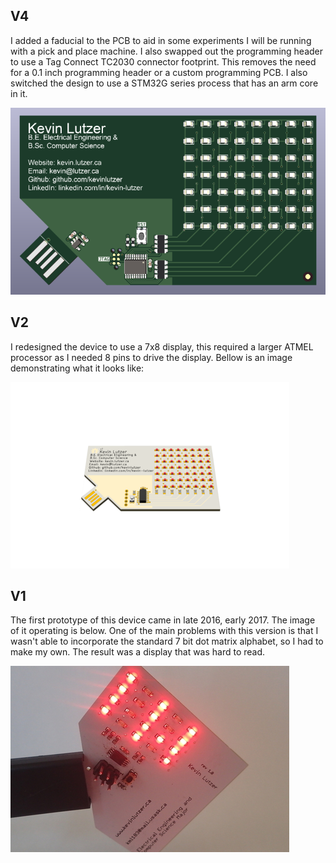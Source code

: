 ## V4

I added a faducial to the PCB to aid in some experiments I will be running with a pick and place machine. I also swapped out the programming header to use a Tag Connect TC2030 connector footprint. This removes the need for a 0.1 inch programming header or a custom programming PCB. I also switched the design to use a STM32G series process that has an arm core in it. 

![](./assets/v4_business_card_image.png)

## V2

I redesigned the device to use a 7x8 display, this required a larger ATMEL processor as I needed 8 pins to drive the display. Bellow is an image demonstrating what it looks like: 

![](./assets/v2_business_card_image.png)

## V1 

The first prototype of this device came in late 2016, early 2017. The image of it operating is below. One of the main problems with this version is that I wasn't able to incorporate the standard 7 bit dot matrix alphabet, so I had to make my own. The result was a display that was hard to read. 

![](./assets/business_card_446x298.jpg)


